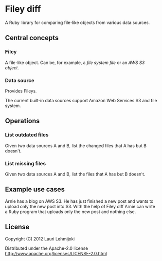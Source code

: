 # Filey diff

A Ruby library for comparing file-like objects from various data sources.

## Central concepts

### Filey

A file-like object. Can be, for example, a *file system file* or an *AWS S3
object*.

### Data source

Provides Fileys.

The current built-in data sources support Amazon Web Services S3 and file
system.

## Operations

### List outdated files

Given two data sources A and B, list the changed files that A has but B doesn't.

### List missing files

Given two data sources A and B, list the files that A has but B doesn't.

## Example use cases

Arnie has a blog on AWS S3. He has just finished a new post and wants to upload
only the new post into S3. With the help of Filey diff Arnie can write a Ruby
program that uploads only the new post and nothing else.

## License

Copyright (C) 2012 Lauri Lehmijoki

Distributed under the Apache-2.0 license http://www.apache.org/licenses/LICENSE-2.0.html
